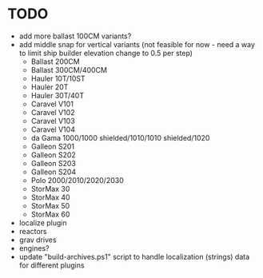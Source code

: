 # TODO
- add more ballast 100CM variants?
- add middle snap for vertical variants (not feasible for now - need a way to limit ship builder elevation change to 0.5 per step)
    - Ballast 200CM
    - Ballast 300CM/400CM
    - Hauler 10T/10ST
    - Hauler 20T
    - Hauler 30T/40T
    - Caravel V101
    - Caravel V102
    - Caravel V103
    - Caravel V104
    - da Gama 1000/1000 shielded/1010/1010 shielded/1020
    - Galleon S201
    - Galleon S202
    - Galleon S203
    - Galleon S204
    - Polo 2000/2010/2020/2030
    - StorMax 30
    - StorMax 40
    - StorMax 50
    - StorMax 60
- localize plugin
- reactors
- grav drives
- engines?
- update "build-archives.ps1" script to handle localization (strings) data for different plugins
